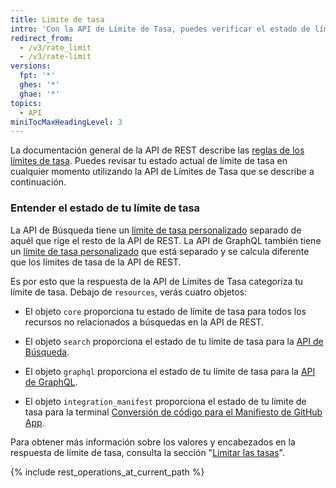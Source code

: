 ```yaml
---
title: Limite de tasa
intro: 'Con la API de Límite de Tasa, puedes verificar el estado de límite de tasa actual para varias API de REST.'
redirect_from:
  - /v3/rate_limit
  - /v3/rate-limit
versions:
  fpt: '*'
  ghes: '*'
  ghae: '*'
topics:
  - API
miniTocMaxHeadingLevel: 3
---
```


La documentación general de la API de REST describe las [reglas de los límites de tasa](/rest/overview/resources-in-the-rest-api#rate-limiting). Puedes revisar tu estado actual de límite de tasa en cualquier momento utilizando la API de Límites de Tasa que se describe a continuación.

### Entender el estado de tu límite de tasa

La API de Búsqueda tiene un [límite de tasa personalizado](/rest/reference/search#rate-limit) separado de aquél que rige el resto de la API de REST. La API de GraphQL también tiene un [límite de tasa personalizado](/graphql/overview/resource-limitations#rate-limit) que está separado y se calcula diferente que los límites de tasa de la API de REST.

Es por esto que la respuesta de la API de Límites de Tasa categoriza tu límite de tasa. Debajo de `resources`, verás cuatro objetos:

* El objeto `core` proporciona tu estado de límite de tasa para todos los recursos no relacionados a búsquedas en la API de REST.

* El objeto `search` proporciona el estado de tu límite de tasa para la [API de Búsqueda](/rest/reference/search).

* El objeto `graphql` proporciona el estado de tu límite de tasa para la [API de GraphQL](/graphql).

* El objeto `integration_manifest` proporciona el estado de tu límite de tasa para la terminal [Conversión de código para el Manifiesto de GitHub App](/apps/building-github-apps/creating-github-apps-from-a-manifest/#3-you-exchange-the-temporary-code-to-retrieve-the-app-configuration).

Para obtener más información sobre los valores y encabezados en la respuesta de límite de tasa, consulta la sección "[Limitar las tasas](/rest#rate-limiting)".

{% include rest_operations_at_current_path %}
